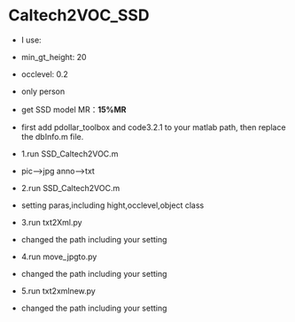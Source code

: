 # Caltech2VOC_SSD

* I use:
* min_gt_height: 20
* occlevel: 0.2
* only person

* get SSD model MR：**15%MR**

* first add pdollar_toolbox and code3.2.1 to your matlab path, then replace the dbInfo.m file.

* 1.run SSD_Caltech2VOC.m
* pic-->jpg  anno-->txt

* 2.run SSD_Caltech2VOC.m
* setting paras,including hight,occlevel,object class

* 3.run txt2Xml.py
* changed the path including your setting

* 4.run move_jpgto.py
* changed the path including your setting

* 5.run txt2xmlnew.py
* changed the path including your setting


